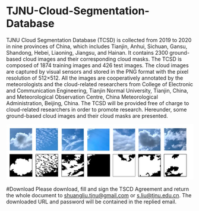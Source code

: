 # TJNU-Cloud-Segmentation-Database
TJNU Cloud Segmentation Database (TCSD) is collected from 2019 to 2020 in nine provinces of China, which includes Tianjin, Anhui, Sichuan, Gansu, Shandong, Hebei, Liaoning, Jiangsu, and Hainan. It contains 2300 ground-based cloud images and their corresponding cloud masks. The TCSD is composed of 1874 training images and 426 test images. The cloud images are captured by visual sensors and stored in the PNG format with the pixel resolution of 512×512.  All the images are cooperatively annotated by the meteorologists and the cloud-related researchers from College of Electronic and Communication Engineering, Tianjin Normal University, Tianjin, China, and Meteorological Observation Centre, China Meteorological Administration, Beijing, China. The TCSD will be provided free of charge to cloud-related researchers in order to promote research. Hereunder, some ground-based cloud images and their cloud masks are presented.

![image](image.jpg)

#Download
Please download, fill and sign the TSCD Agreement and return the whole document to shuangliu.tjnu@gmail.com or s.liu@tjnu.edu.cn. The downloaded URL and password will be contained in the replied email.
